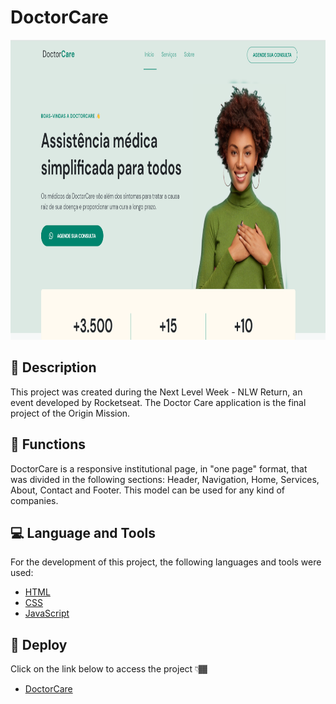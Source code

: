 # DoctorCare #

<p align="center" >
  <img src="./assets//doctor-care-screen.png" width="854px" height="480px" alt="DoctorCare Screen" />
</p>

## 📑 Description ##

<p> This project was created during the Next Level Week - NLW Return, an event developed by Rocketseat. The Doctor Care application is the final project of the Origin Mission.</p>

## 🔗 Functions ##

<p>DoctorCare is a responsive institutional page, in "one page" format, that was divided in the following sections: Header, Navigation, Home, Services, About, Contact and Footer. This model can be used for any kind of companies.</p>

## 💻 Language and Tools ##

<p>For the development of this project, the following languages and tools were used:</p>

- [HTML](https://developer.mozilla.org/pt-BR/docs/Web/HTML)
- [CSS](https://developer.mozilla.org/pt-BR/docs/Web/CSS)
- [JavaScript](https://developer.mozilla.org/pt-BR/docs/Web/JavaScript)

## 🚀 Deploy

<p>Click on the link below to access the project 👇🏾</p>

- [DoctorCare](https://hrodrigomota.github.io/doctor-care/)
